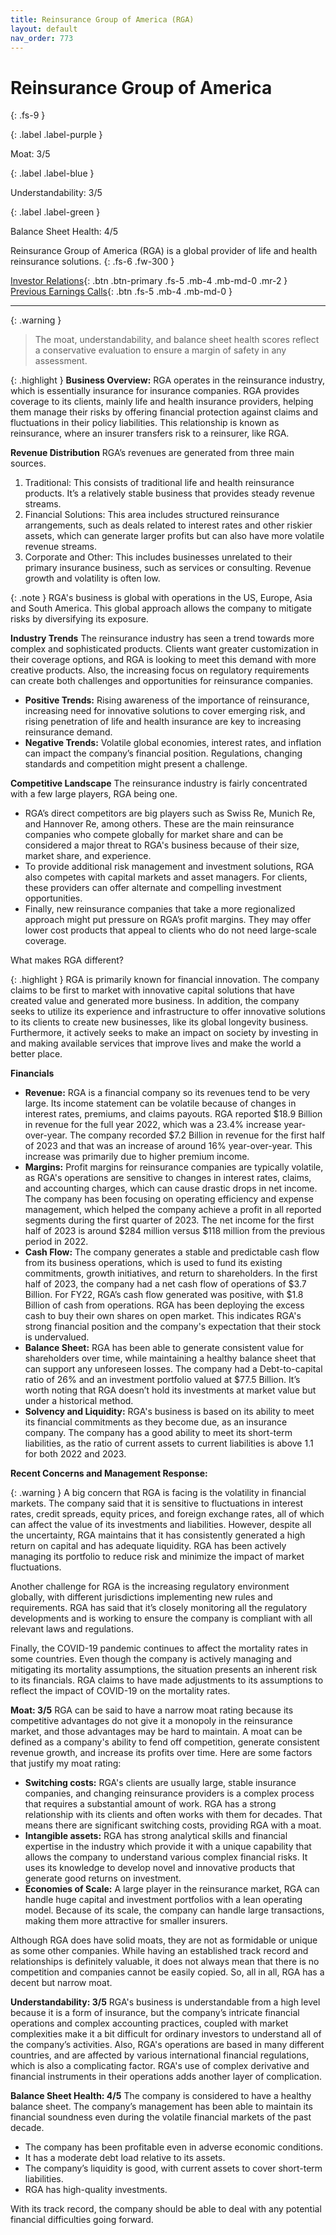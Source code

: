 ```yaml
---
title: Reinsurance Group of America (RGA)
layout: default
nav_order: 773
---
```


# Reinsurance Group of America
{: .fs-9 }

{: .label .label-purple }

Moat: 3/5

{: .label .label-blue }

Understandability: 3/5

{: .label .label-green }

Balance Sheet Health: 4/5

Reinsurance Group of America (RGA) is a global provider of life and health reinsurance solutions.
{: .fs-6 .fw-300 }

[Investor Relations](https://www.google.com/search?q=RGA+investor+relations){: .btn .btn-primary .fs-5 .mb-4 .mb-md-0 .mr-2 }
[Previous Earnings Calls](https://discountingcashflows.com/company/RGA/transcripts/){: .btn .fs-5 .mb-4 .mb-md-0 }

---

{: .warning }
>The moat, understandability, and balance sheet health scores reflect a conservative evaluation to ensure a margin of safety in any assessment.



{: .highlight }
**Business Overview:**
RGA operates in the reinsurance industry, which is essentially insurance for insurance companies. RGA provides coverage to its clients, mainly life and health insurance providers, helping them manage their risks by offering financial protection against claims and fluctuations in their policy liabilities. This relationship is known as reinsurance, where an insurer transfers risk to a reinsurer, like RGA.

**Revenue Distribution**
RGA’s revenues are generated from three main sources.
1. Traditional: This consists of traditional life and health reinsurance products. It’s a relatively stable business that provides steady revenue streams.
2. Financial Solutions: This area includes structured reinsurance arrangements, such as deals related to interest rates and other riskier assets, which can generate larger profits but can also have more volatile revenue streams.
3. Corporate and Other: This includes businesses unrelated to their primary insurance business, such as services or consulting. Revenue growth and volatility is often low.

{: .note }
RGA's business is global with operations in the US, Europe, Asia and South America. This global approach allows the company to mitigate risks by diversifying its exposure.

**Industry Trends**
The reinsurance industry has seen a trend towards more complex and sophisticated products. Clients want greater customization in their coverage options, and RGA is looking to meet this demand with more creative products. Also, the increasing focus on regulatory requirements can create both challenges and opportunities for reinsurance companies.

* **Positive Trends:** Rising awareness of the importance of reinsurance, increasing need for innovative solutions to cover emerging risk, and rising penetration of life and health insurance are key to increasing reinsurance demand.
* **Negative Trends:** Volatile global economies, interest rates, and inflation can impact the company’s financial position. Regulations, changing standards and competition might present a challenge.

**Competitive Landscape**
The reinsurance industry is fairly concentrated with a few large players, RGA being one.
* RGA’s direct competitors are big players such as Swiss Re, Munich Re, and Hannover Re, among others. These are the main reinsurance companies who compete globally for market share and can be considered a major threat to RGA's business because of their size, market share, and experience.
* To provide additional risk management and investment solutions, RGA also competes with capital markets and asset managers. For clients, these providers can offer alternate and compelling investment opportunities.
* Finally, new reinsurance companies that take a more regionalized approach might put pressure on RGA’s profit margins. They may offer lower cost products that appeal to clients who do not need large-scale coverage. 

What makes RGA different?

{: .highlight }
RGA is primarily known for financial innovation. The company claims to be first to market with innovative capital solutions that have created value and generated more business. In addition, the company seeks to utilize its experience and infrastructure to offer innovative solutions to its clients to create new businesses, like its global longevity business. Furthermore, it actively seeks to make an impact on society by investing in and making available services that improve lives and make the world a better place.

**Financials**
* **Revenue:** RGA is a financial company so its revenues tend to be very large. Its income statement can be volatile because of changes in interest rates, premiums, and claims payouts. RGA reported $18.9 Billion in revenue for the full year 2022, which was a 23.4% increase year-over-year. The company recorded $7.2 Billion in revenue for the first half of 2023 and that was an increase of around 16% year-over-year. This increase was primarily due to higher premium income.
* **Margins:** Profit margins for reinsurance companies are typically volatile, as RGA's operations are sensitive to changes in interest rates, claims, and accounting charges, which can cause drastic drops in net income. The company has been focusing on operating efficiency and expense management, which helped the company achieve a profit in all reported segments during the first quarter of 2023. The net income for the first half of 2023 is around $284 million versus $118 million from the previous period in 2022.
* **Cash Flow:** The company generates a stable and predictable cash flow from its business operations, which is used to fund its existing commitments, growth initiatives, and return to shareholders. In the first half of 2023, the company had a net cash flow of operations of $3.7 Billion. For FY22, RGA’s cash flow generated was positive, with $1.8 Billion of cash from operations. RGA has been deploying the excess cash to buy their own shares on open market. This indicates RGA's strong financial position and the company's expectation that their stock is undervalued.
* **Balance Sheet:** RGA has been able to generate consistent value for shareholders over time, while maintaining a healthy balance sheet that can support any unforeseen losses. The company had a Debt-to-capital ratio of 26% and an investment portfolio valued at $77.5 Billion. It’s worth noting that RGA doesn’t hold its investments at market value but under a historical method.
* **Solvency and Liquidity:** RGA's business is based on its ability to meet its financial commitments as they become due, as an insurance company. The company has a good ability to meet its short-term liabilities, as the ratio of current assets to current liabilities is above 1.1 for both 2022 and 2023.

**Recent Concerns and Management Response:**

{: .warning }
A big concern that RGA is facing is the volatility in financial markets. The company said that it is sensitive to fluctuations in interest rates, credit spreads, equity prices, and foreign exchange rates, all of which can affect the value of its investments and liabilities. However, despite all the uncertainty, RGA maintains that it has consistently generated a high return on capital and has adequate liquidity. RGA has been actively managing its portfolio to reduce risk and minimize the impact of market fluctuations.

Another challenge for RGA is the increasing regulatory environment globally, with different jurisdictions implementing new rules and requirements. RGA has said that it’s closely monitoring all the regulatory developments and is working to ensure the company is compliant with all relevant laws and regulations.

Finally, the COVID-19 pandemic continues to affect the mortality rates in some countries. Even though the company is actively managing and mitigating its mortality assumptions, the situation presents an inherent risk to its financials. RGA claims to have made adjustments to its assumptions to reflect the impact of COVID-19 on the mortality rates. 

**Moat: 3/5**
RGA can be said to have a narrow moat rating because its competitive advantages do not give it a monopoly in the reinsurance market, and those advantages may be hard to maintain. A moat can be defined as a company's ability to fend off competition, generate consistent revenue growth, and increase its profits over time. Here are some factors that justify my moat rating:

 *   **Switching costs:** RGA's clients are usually large, stable insurance companies, and changing reinsurance providers is a complex process that requires a substantial amount of work. RGA has a strong relationship with its clients and often works with them for decades. That means there are significant switching costs, providing RGA with a moat. 
*  **Intangible assets:** RGA has strong analytical skills and financial expertise in the industry which provide it with a unique capability that allows the company to understand various complex financial risks. It uses its knowledge to develop novel and innovative products that generate good returns on investment.
*  **Economies of Scale:** A large player in the reinsurance market, RGA can handle huge capital and investment portfolios with a lean operating model. Because of its scale, the company can handle large transactions, making them more attractive for smaller insurers. 

Although RGA does have solid moats, they are not as formidable or unique as some other companies. While having an established track record and relationships is definitely valuable, it does not always mean that there is no competition and companies cannot be easily copied. So, all in all, RGA has a decent but narrow moat.

**Understandability: 3/5**
RGA's business is understandable from a high level because it is a form of insurance, but the company’s intricate financial operations and complex accounting practices, coupled with market complexities make it a bit difficult for ordinary investors to understand all of the company’s activities. Also, RGA's operations are based in many different countries, and are affected by various international financial regulations, which is also a complicating factor. RGA's use of complex derivative and financial instruments in their operations adds another layer of complication.

**Balance Sheet Health: 4/5**
The company is considered to have a healthy balance sheet. The company’s management has been able to maintain its financial soundness even during the volatile financial markets of the past decade.
*   The company has been profitable even in adverse economic conditions.
*   It has a moderate debt load relative to its assets.
*   The company’s liquidity is good, with current assets to cover short-term liabilities.
*   RGA has high-quality investments. 

With its track record, the company should be able to deal with any potential financial difficulties going forward.
